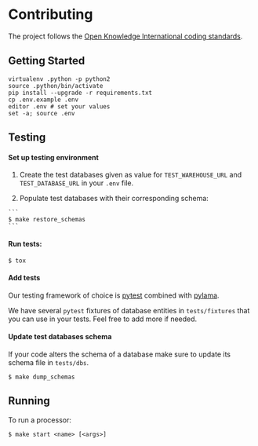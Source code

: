 # Contributing

The project follows the [Open Knowledge International coding standards](https://github.com/okfn/coding-standards).

## Getting Started

```
virtualenv .python -p python2
source .python/bin/activate
pip install --upgrade -r requirements.txt
cp .env.example .env
editor .env # set your values
set -a; source .env
```

## Testing

#### Set up testing environment
  1. Create the test databases given as value for `TEST_WAREHOUSE_URL` and `TEST_DATABASE_URL`
  in your `.env` file.

  2. Populate test databases with their corresponding schema:


    ```
    $ make restore_schemas
    ```

#### Run tests:

```
$ tox
```

#### Add tests

  Our testing framework of choice is [pytest](http://doc.pytest.org/en/latest/) combined with [pylama](https://pypi.python.org/pypi/pylama).

  We have several `pytest` fixtures of database entities in `tests/fixtures` that you can use in your tests. Feel free to add more if needed.


#### Update test databases schema

  If your code alters the schema of a database make sure to update its schema file in
  `tests/dbs`.

  ```
  $ make dump_schemas
  ```

## Running

To run a processor:

```
$ make start <name> [<args>]
```
